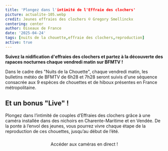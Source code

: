 ```yaml
---
title: 'Plongez dans l'intimité de l'Effraie des clochers'
picture: actualite-105.webp
credit: Jeunes effraies des clochers © Gregory Smellinckx
centering: center
author: Oiseaux de France
date: '2025-04-24'
tags: [nuits de la chouette,effraie des clochers,reproduction]
active: true
---
```


**Suivez la nidification d'effraies des clochers et partez à la découverte des rapaces nocturnes chaque vendredi matin sur BFMTV !**

Dans le cadre des "Nuits de la Chouette", chaque vendredi matin, les bulletins météo de BFMTV de 6h28 et 7h28 seront suivis d'une séquence consacrée aux 9 espèces de chouettes et de hiboux présentes en France métropolitaine. 

## Et un bonus "Live" !

Plongez dans l’intimité de couples d’Effraies des clochers grâce à une caméra installée dans des nichoirs en Charente-Maritime et en Vendée. De la ponte à l’envol des jeunes, vous pourrez vivre chaque étape de la reproduction de ces chouettes, jusqu’au début de l’été.


<div style="text-align: center; margin-bottom: 20px;">
    <a
        href="https://www.lpo.fr/la-lpo-en-actions/connaissance-des-especes-sauvages/les-nuits-de-la-chouette/suivez-en-direct-la-nidification"
        target="_blank"
        class="PrimaryButton"
        style="display: inline-block; padding: 10px 20px; text-decoration: none; border-radius: 5px;"
    >
        Accéder aux caméras en direct !
    </a>
</div>
